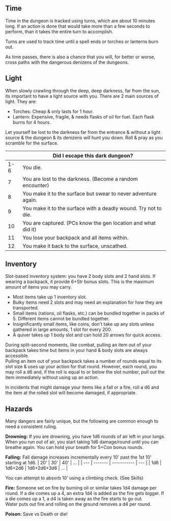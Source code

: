 ## Time
Time in the dungeon is tracked using turns, which are about 10 minutes long. 
If an action is done that would take more than a few seconds to perform, than it takes the entire turn to accomplish.

Turns are used to track time until a spell ends or torches or lanterns burn out.

As time passes, there is also a chance that you will, for better or worse, cross paths with the dangerous denizens of the dungeons.

## Light
When slowly crawling through the deep, deep darkness, far from the sun, its important to have a light source with you. 
There are 2 main sources of light. They are:
- Torches: Cheap & only lasts for 1 hour.
- Lantern: Expensive, fragile, & needs flasks of oil for fuel. Each flask burns for 4 hours.

Let yourself be lost to the darkness far from the entrance & without a light source & the dungeon & its denizens will hunt you down. Roll & pray as you scramble for the surface.

|     | Did I escape this dark dungeon?                                 |
| --- | --------------------------------------------------------------- |
| 1-6 | You die.                                                        |
| 7   | You are lost to the darkness. (Become a random encounter)       |
| 8   | You make it to the surface but swear to never adventure again.  |
| 9   | You make it to the surface with a deadly wound. Try not to die. |
| 10  | You are captured. (PCs know the gen location and what did it)   |
| 11  | You lose your backpack and all items within.                    |
| 12  | You make it back to the surface, unscathed.                     |

## Inventory
Slot-based inventory system: you have 2 body slots and 2 hand slots. If wearing a backpack, it provide 6+Str bonus slots. 
This is the maximum amount of items you may carry.
- Most items take up 1 inventory slot.  
- Bulky items need 2 slots and may need an explanation for how they are transported.  
- Small items (rations, oil flasks, etc.) can be bundled together in packs of 5. Different items cannot be bundled together.
- Insignificantly small items, like coins, don't take up any slots unless gathered in large amounts, 1 slot for every 200.  
- A quiver takes up 1 body slot and can hold 20 arrows for quick access.

During split-second moments, like combat, pulling an item out of your backpack takes time but items in your hand & body slots are always accessible.  
Pulling an item out of your backpack takes a number of rounds equal to its slot size & uses up your action for that round. 
However, each round, you may roll a d6 and, if the roll is equal to or below the slot number, pull out the item immediately without using up an action.  


In incidents that might damage your items like a fall or a fire, roll a d6 and the item at the rolled slot will become damaged, if appropriate.

## Hazards
Many dangers are fairly unique, but the following are common enough to need a consistent ruling.

**Drowning:** If you are drowning, you have 1d6 rounds of air left in your lungs. When you run out of air, you start taking 1d6 damage/round until you can breathe again. 
You can hold your breath for 5+Con bonus rounds. 

**Falling:** Fall damage increases incrementally every 10' past the 1st 10' starting at 1d6. 
| 20' | 30'     | 40'         | ... |
| --- | ------- | ----------- | --- |
| 1d6 | 1d6+2d6 | 1d6+2d6+3d6 | ... | 

You can attempt to absorb 10’ using a climbing check. (See Skills)

**Fire:** Someone set on fire by burning oil or similar takes 1d4 damage per round. If a die comes up a 4, an extra 1d4 is added as the fire gets bigger. If a die comes up a 1, a d4 is taken away as the fire starts to go out.  
Water puts out fire and rolling on the ground removes a d4 per round.

**Poison:** Save vs Death or die!
